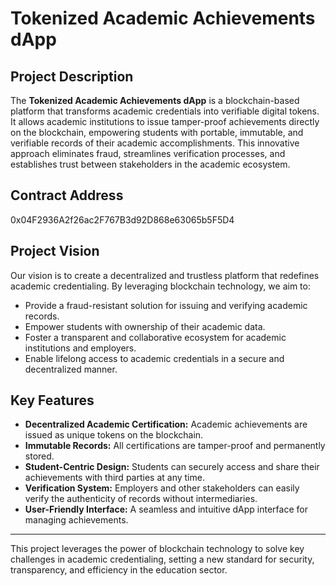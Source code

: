 # Tokenized Academic Achievements dApp

## Project Description

The **Tokenized Academic Achievements dApp** is a blockchain-based platform that transforms academic credentials into verifiable digital tokens. It allows academic institutions to issue tamper-proof achievements directly on the blockchain, empowering students with portable, immutable, and verifiable records of their academic accomplishments. This innovative approach eliminates fraud, streamlines verification processes, and establishes trust between stakeholders in the academic ecosystem.

## Contract Address
 0x04F2936A2f26ac2F767B3d92D868e63065b5F5D4



## Project Vision

Our vision is to create a decentralized and trustless platform that redefines academic credentialing. By leveraging blockchain technology, we aim to:
- Provide a fraud-resistant solution for issuing and verifying academic records.
- Empower students with ownership of their academic data.
- Foster a transparent and collaborative ecosystem for academic institutions and employers.
- Enable lifelong access to academic credentials in a secure and decentralized manner.

## Key Features

- **Decentralized Academic Certification:** Academic achievements are issued as unique tokens on the blockchain.
- **Immutable Records:** All certifications are tamper-proof and permanently stored.
- **Student-Centric Design:** Students can securely access and share their achievements with third parties at any time.
- **Verification System:** Employers and other stakeholders can easily verify the authenticity of records without intermediaries.
- **User-Friendly Interface:** A seamless and intuitive dApp interface for managing achievements.

---

This project leverages the power of blockchain technology to solve key challenges in academic credentialing, setting a new standard for security, transparency, and efficiency in the education sector.
